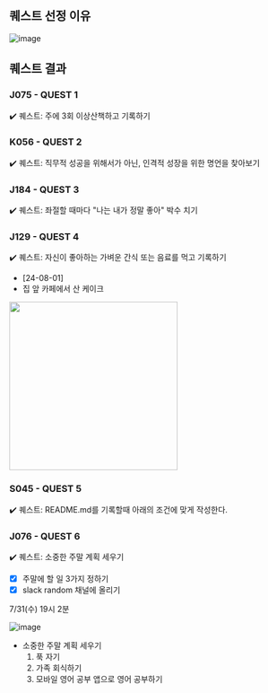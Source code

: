 ## 퀘스트 선정 이유
![image](https://github.com/user-attachments/assets/e1b02261-94e4-4738-ac71-11afb2b181e5)



## 퀘스트 결과

### J075 - QUEST 1  
✔️ 퀘스트: 주에 3회 이상산책하고 기록하기


### K056 - QUEST 2  
✔️ 퀘스트: 직무적 성공을 위해서가 아닌, 인격적 성장을 위한 명언을 찾아보기


### J184 - QUEST 3
✔️ 퀘스트: 좌절할 때마다 "나는 내가 정말 좋아" 박수 치기


### J129 - QUEST 4  
✔️ 퀘스트: 자신이 좋아하는 가벼운 간식 또는 음료를 먹고 기록하기
- [24-08-01]
- 집 앞 카페에서 산 케이크
<img src="https://github.com/user-attachments/assets/49b8e7a7-851c-4b75-96ae-c0f60fbd5f31" width="300" height="300"/>

### S045 - QUEST 5 
✔️ 퀘스트: README.md를 기록할때 아래의 조건에 맞게 작성한다.

    
### J076 - QUEST 6
✔️ 퀘스트: 소중한 주말 계획 세우기

- [x] 주말에 할 일 3가지 정하기 
- [x] slack random 채널에 올리기

7/31(수) 19시 2분

![image](https://github.com/user-attachments/assets/5e7829af-5c2c-42b1-baa4-ceea4fd2cade)

-  소중한 주말 계획 세우기
    1. 푹 자기
    2. 가족 회식하기
    3. 모바일 영어 공부 앱으로 영어 공부하기

   
